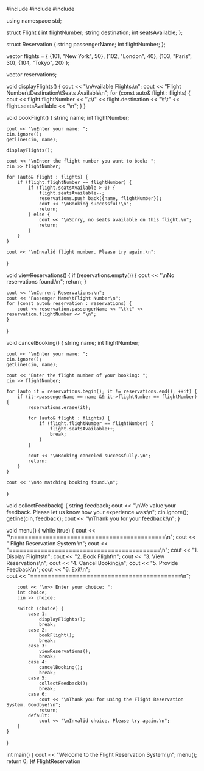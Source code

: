 #include <iostream>
#include <vector>
#include <string>

using namespace std;

struct Flight {
    int flightNumber;
    string destination;
    int seatsAvailable;
};

struct Reservation {
    string passengerName;
    int flightNumber;
};

vector<Flight> flights = {
    {101, "New York", 50},
    {102, "London", 40},
    {103, "Paris", 30},
    {104, "Tokyo", 20}
};

vector<Reservation> reservations;

void displayFlights() {
    cout << "\nAvailable Flights:\n";
    cout << "Flight Number\tDestination\tSeats Available\n";
    for (const auto& flight : flights) {
        cout << flight.flightNumber << "\t\t" << flight.destination << "\t\t" << flight.seatsAvailable << "\n";
    }
}

void bookFlight() {
    string name;
    int flightNumber;

    cout << "\nEnter your name: ";
    cin.ignore();
    getline(cin, name);

    displayFlights();

    cout << "\nEnter the flight number you want to book: ";
    cin >> flightNumber;

    for (auto& flight : flights) {
        if (flight.flightNumber == flightNumber) {
            if (flight.seatsAvailable > 0) {
                flight.seatsAvailable--;
                reservations.push_back({name, flightNumber});
                cout << "\nBooking successful!\n";
                return;
            } else {
                cout << "\nSorry, no seats available on this flight.\n";
                return;
            }
        }
    }

    cout << "\nInvalid flight number. Please try again.\n";
}

void viewReservations() {
    if (reservations.empty()) {
        cout << "\nNo reservations found.\n";
        return;
    }

    cout << "\nCurrent Reservations:\n";
    cout << "Passenger Name\tFlight Number\n";
    for (const auto& reservation : reservations) {
        cout << reservation.passengerName << "\t\t" << reservation.flightNumber << "\n";
    }
}

void cancelBooking() {
    string name;
    int flightNumber;

    cout << "\nEnter your name: ";
    cin.ignore();
    getline(cin, name);

    cout << "Enter the flight number of your booking: ";
    cin >> flightNumber;

    for (auto it = reservations.begin(); it != reservations.end(); ++it) {
        if (it->passengerName == name && it->flightNumber == flightNumber) {
            reservations.erase(it);

            for (auto& flight : flights) {
                if (flight.flightNumber == flightNumber) {
                    flight.seatsAvailable++;
                    break;
                }
            }

            cout << "\nBooking canceled successfully.\n";
            return;
        }
    }

    cout << "\nNo matching booking found.\n";
}

void collectFeedback() {
    string feedback;
    cout << "\nWe value your feedback. Please let us know how your experience was:\n";
    cin.ignore();
    getline(cin, feedback);
    cout << "\nThank you for your feedback!\n";
}

void menu() {
    while (true) {
        cout << "\n===========================================\n";
        cout << "            Flight Reservation System       \n";
        cout << "===========================================\n";
        cout << "1. Display Flights\n";
        cout << "2. Book Flight\n";
        cout << "3. View Reservations\n";
        cout << "4. Cancel Booking\n";
        cout << "5. Provide Feedback\n";
        cout << "6. Exit\n";           
        cout << "===========================================\n";

        cout << "\n>> Enter your choice: ";
        int choice;
        cin >> choice;

        switch (choice) {
            case 1:
                displayFlights();
                break;
            case 2:
                bookFlight();
                break;
            case 3:
                viewReservations();
                break;
            case 4:
                cancelBooking();
                break;
            case 5:
                collectFeedback();
                break;
            case 6:
                cout << "\nThank you for using the Flight Reservation System. Goodbye!\n";
                return;
            default:
                cout << "\nInvalid choice. Please try again.\n";
        }
    }
}

int main() {
    cout << "Welcome to the Flight Reservation System!\n";
    menu();
    return 0;
}# FlightReservation
